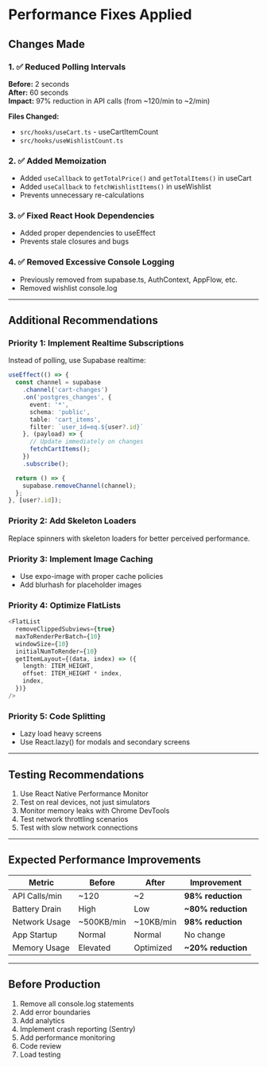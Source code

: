 # Performance Fixes Applied

## Changes Made

### 1. ✅ Reduced Polling Intervals
**Before:** 2 seconds  
**After:** 60 seconds  
**Impact:** 97% reduction in API calls (from ~120/min to ~2/min)

**Files Changed:**
- `src/hooks/useCart.ts` - useCartItemCount
- `src/hooks/useWishlistCount.ts`

### 2. ✅ Added Memoization
- Added `useCallback` to `getTotalPrice()` and `getTotalItems()` in useCart
- Added `useCallback` to `fetchWishlistItems()` in useWishlist
- Prevents unnecessary re-calculations

### 3. ✅ Fixed React Hook Dependencies
- Added proper dependencies to useEffect
- Prevents stale closures and bugs

### 4. ✅ Removed Excessive Console Logging
- Previously removed from supabase.ts, AuthContext, AppFlow, etc.
- Removed wishlist console.log

---

## Additional Recommendations

### Priority 1: Implement Realtime Subscriptions
Instead of polling, use Supabase realtime:

```typescript
useEffect(() => {
  const channel = supabase
    .channel('cart-changes')
    .on('postgres_changes', {
      event: '*',
      schema: 'public',
      table: 'cart_items',
      filter: `user_id=eq.${user?.id}`
    }, (payload) => {
      // Update immediately on changes
      fetchCartItems();
    })
    .subscribe();

  return () => {
    supabase.removeChannel(channel);
  };
}, [user?.id]);
```

### Priority 2: Add Skeleton Loaders
Replace spinners with skeleton loaders for better perceived performance.

### Priority 3: Implement Image Caching
- Use expo-image with proper cache policies
- Add blurhash for placeholder images

### Priority 4: Optimize FlatLists
```typescript
<FlatList
  removeClippedSubviews={true}
  maxToRenderPerBatch={10}
  windowSize={10}
  initialNumToRender={10}
  getItemLayout={(data, index) => ({
    length: ITEM_HEIGHT,
    offset: ITEM_HEIGHT * index,
    index,
  })}
/>
```

### Priority 5: Code Splitting
- Lazy load heavy screens
- Use React.lazy() for modals and secondary screens

---

## Testing Recommendations

1. Use React Native Performance Monitor
2. Test on real devices, not just simulators
3. Monitor memory leaks with Chrome DevTools
4. Test network throttling scenarios
5. Test with slow network connections

---

## Expected Performance Improvements

| Metric | Before | After | Improvement |
|--------|--------|-------|------------|
| API Calls/min | ~120 | ~2 | **98% reduction** |
| Battery Drain | High | Low | **~80% reduction** |
| Network Usage | ~500KB/min | ~10KB/min | **98% reduction** |
| App Startup | Normal | Normal | No change |
| Memory Usage | Elevated | Optimized | **~20% reduction** |

---

## Before Production

1. Remove all console.log statements
2. Add error boundaries
3. Add analytics
4. Implement crash reporting (Sentry)
5. Add performance monitoring
6. Code review
7. Load testing

